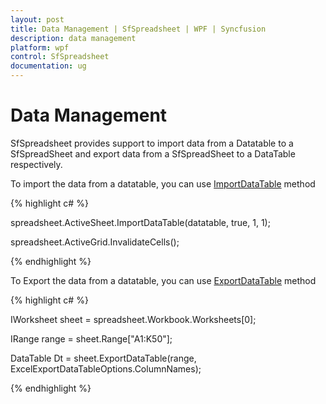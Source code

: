 ```yaml
---
layout: post
title: Data Management | SfSpreadsheet | WPF | Syncfusion
description: data management
platform: wpf
control: SfSpreadsheet
documentation: ug
---
```


# Data Management

SfSpreadsheet provides support to import data from a Datatable to a SfSpreadSheet and export data from a SfSpreadSheet to a DataTable respectively.

To import the data from a datatable, you can use [ImportDataTable](http://help.syncfusion.com/file-formats/xlsio/working-with-data#importing-data-to-worksheets) 
method

{% highlight c# %}

spreadsheet.ActiveSheet.ImportDataTable(datatable, true, 1, 1);

spreadsheet.ActiveGrid.InvalidateCells();

{% endhighlight %}

To Export the data from a datatable, you can use [ExportDataTable](http://help.syncfusion.com/file-formats/xlsio/working-with-data#exporting-from-worksheet-to-data-table)
method

{% highlight c# %}

IWorksheet sheet = spreadsheet.Workbook.Worksheets[0];

IRange range = sheet.Range["A1:K50"];

DataTable Dt = sheet.ExportDataTable(range, ExcelExportDataTableOptions.ColumnNames);

{% endhighlight %}

